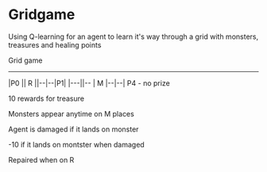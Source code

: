 # Gridgame
Using Q-learning for an agent to learn it's way through a grid with monsters, treasures and healing points

Grid game
___________________
|P0 || R ||--|--|P1|
|---||-- | M |--|--|
P4 - no prize

10 rewards for treasure

Monsters appear anytime on M places

Agent is damaged if it lands on monster

-10 if it lands on montster when damaged

Repaired when on R
